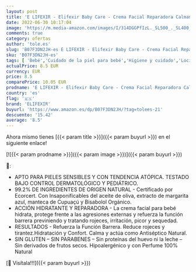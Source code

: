 ```yaml
---
layout: post
title: 'E LIFEXIR - Elifexir Baby Care - Crema Facial Reparadora Calmante para Bebé | Reduce Rojeces y Tirantez | Hidratación y Confort | Hipoalergénica | 99% Ingr. Naturales | Refuerza la Función Barrera - 50ml'
date: 2022-06-30 10:17:04
image: 'https://m.media-amazon.com/images/I/314DGGPfIzL._SL500_._SL400_.jpg'
comments: true
category: ofertas
author: 'tole.es'
slug: 'B07F3DN2JH-es E LIFEXIR - Elifexir Baby Care - Crema Facial Reparadora...'
sku: 'B07F3DN2JH-es'
tags: [ 'Bebé','Cuidado de la piel para bebé','Higiene y cuidado','Lociones para la piel de bebé','bebé','elifexir','🇪🇸', ]
actualPrice: 8.5 EUR
currency: EUR
price: 8.5
comparePrice: 10.05 EUR
prodname: 'E LIFEXIR - Elifexir Baby Care - Crema Facial Reparadora Calmante para Bebé | Reduce Rojeces y Tirantez | Hidratación y Confort | Hipoalergénica | 99% Ingr. Naturales | Refuerza la Función Barrera - 50ml'
country: 'es'
flag: '🇪🇸'
brand: 'ELIFEXIR'
buyurl: 'https://www.amazon.es/dp/B07F3DN2JH/?tag=tolees-21'
descuento: '15.42'
average: '8.5'
---
```


Ahora mismo tienes [{{< param title >}}]({{< param buyurl >}}) en el siguiente enlace!

[![{{< param prodname >}}]({{< param image >}})]({{< param buyurl >}})

🔎:

- APTO PARA PIELES SENSIBLES Y CON TENDENCIA ATÓPICA. TESTADO BAJO CONTROL DERMATOLÓGICO Y PEDIÁTRICO.
- 99.2% DE INGREDIENTES DE ORIGEN NATURAL - Certificado por Ecorcert. Con Insaponificables del aceite de oliva, extracto de margarita azul, manteca de Cupuaçú y Bisabolol Orgánico.
- ACCIÓN HIDRATANTE Y REPARADORA - La crema facial para bebé hidrata, protege frente a las agresiones externas y refuerza la función barrera previniendo y tratando rojeces, irritación, picor y sequedad.
- RESULTADOS - Refuerza la Función Barrera. Reduce rojeces y tirantez.Hidratación y Confort. Calma y actúa como Antiséptico Natural.
- SIN GLUTEN – SIN PARABENES – Sin proteínas del huevo ni la leche – Sin derivados de frutos secos. Hipoalergénico y con Perfume 100% Natural

[🛒 Visítala!!!]({{< param buyurl >}})
